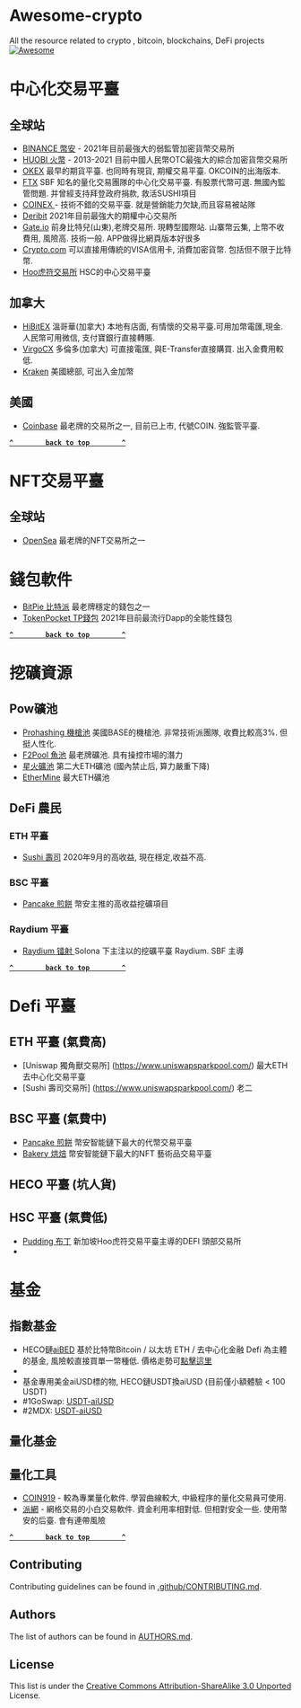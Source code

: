 # Awesome-crypto
All the resource related to crypto , bitcoin,  blockchains, DeFi projects
[![Awesome](https://cdn.rawgit.com/sindresorhus/awesome/d7305f38d29fed78fa85652e3a63e154dd8e8829/media/badge.svg)](https://github.com/9cat/awesome-crypto) 



# 中心化交易平臺

## 全球站
- [BINANCE 幣安](https://www.binance.com/zh-CN/register?ref=ZYWF115V) -  2021年目前最強大的弱監管加密貨幣交易所
- [HUOBI   火幣](https://www.huobi.pe/zh-cn/topic/invited/?invite_code=48b53) -  2013-2021 目前中國人民幣OTC最強大的綜合加密貨幣交易所
- [OKEX](https://www.okex.com/join/1889195) 最早的期貨平臺. 也同時有現貨, 期權交易平臺. OKCOIN的出海版本.
- [FTX](https://ftx.com/#a=9cat) SBF 知名的量化交易團隊的中心化交易平臺. 有股票代幣可選. 無國內監管問題. 并曾經支持拜登政府捐款, 救活SUSHI項目
- [COINEX ](https://www.coinex.com/register?refer_code=pkz6r) - 技術不錯的交易平臺. 就是營銷能力欠缺,而且容易被站隊
- [Deribit](https://www.deribit.com/reg-5649.1758) 2021年目前最強大的期權中心交易所
- [Gate.io](https://www.gate.io/signup/33847) 前身比特兒(山東),老牌交易所. 現轉型國際站. 山寨幣云集, 上幣不收費用, 風險高. 技術一般. APP做得比網頁版本好很多
- [Crypto.com](https://platinum.crypto.com/r/3tcr8uhpn6) 可以直接用傳統的VISA信用卡, 消費加密貨幣. 包括但不限于比特幣.
- [Hoo虎符交易所](https://www.hoo.co/friends/28538831?localeLang=zh-hans&) HSC的中心交易平臺

## 加拿大
- [HiBitEX](https://www.hibitex.com/zh_CN/register?inviteCode=WTTLLZT) 溫哥華(加拿大) 本地有店面, 有情懷的交易平臺.可用加幣電匯,現金. 人民幣可用微信, 支付寶銀行直接轉賬. 
- [VirgoCX](https://www.virgocx.ca/page#/register?code=o97aZr0d) 多倫多(加拿大) 可直接電匯, 與E-Transfer直接購買. 出入金費用較低. 
- [Kraken](https://www.kraken.com) 美國總部, 可出入金加幣


## 美國
- [Coinbase](https://www.coinbase.com/join/temple) 最老牌的交易所之一, 目前已上市, 代號COIN.  強監管平臺.
 


**[`^        back to top        ^`](#)**



# NFT交易平臺

## 全球站
- [OpenSea](https://opensea.io?ref=0x13f820c6453Fe76Dc34DC47EF1e9c63A63DB1d7D) 最老牌的NFT交易所之一


# 錢包軟件
- [BitPie 比特派](https://bitpie.com/loan/index.html?code=YQS0RF)  最老牌穩定的錢包之一    
- [TokenPocket TP錢包](https://www.tokenpocket.pro/) 2021年目前最流行Dapp的全能性錢包

**[`^        back to top        ^`](#)**


# 挖礦資源
## Pow礦池
- [Prohashing 機槍池](https://prohashing.com?r=DOI2NMGK)   美國BASE的機槍池. 非常技術派團隊, 收費比較高3%. 但挺人性化.
- [F2Pool 魚池](https://www.f2pool.com) 最老牌礦池. 具有操控市場的潛力
- [星火礦池](https://www.sparkpool.com/)  第二大ETH礦池 (國內禁止后, 算力嚴重下降)
- [EtherMine](https://ethermine.org/)  最大ETH礦池 

## DeFi 農民
### ETH  平臺
 - [Sushi 壽司](https://app.sushi.com/yield) 2020年9月的高收益, 現在穩定,收益不高. 

### BSC  平臺
 - [Pancake 煎餅](https://pancakeswap.finance/farms)   幣安主推的高收益挖礦項目
 
### Raydium 平臺
 - [Raydium 镭射 ](https://raydium.io/airdrop/?referral=qblzsY )   Solona 下主注以的挖礦平臺 Raydium. SBF 主導



**[`^        back to top        ^`](#)**



# Defi 平臺
## ETH  平臺 (氣費高)
- [Uniswap 獨角獸交易所] (https://www.uniswapsparkpool.com/)  最大ETH去中心化交易平臺
- [Sushi   壽司交易所] (https://www.uniswapsparkpool.com/)  老二
 
## BSC  平臺 (氣費中)
 - [Pancake 煎餅](https://pancakeswap.finance/) 幣安智能鏈下最大的代幣交易平臺
 - [Bakery  烘焙](https://www.bakeryswap.org/ ) 幣安智能鏈下最大的NFT 藝術品交易平臺
 
## HECO 平臺 (坑人貨)

## HSC 平臺 (氣費低)
 - [Pudding 布丁](https://puddingswap.finance/ ) 新加坡Hoo虎符交易平臺主導的DEFI 頭部交易所
 - 



# 基金

## 指數基金
- HECO鏈[aiBED](https://www.goswap.app/#/swap?inputCurrency=0xCFF01F9c5898505C36b32BdeFDe7a31F78EEcF3e&outputCurrency=0xf15875E53de0f9368e4a08D9f571d5C855FEa725)  基於比特幣Bitcoin / 以太坊 ETH / 去中心化金融 Defi 為主體的基金, 風險較直接買單一幣種低. 價格走勢可[點擊這里](https://aibswap.com)
- 
- 基金專用美金aiUSD標的物,  HECO鏈USDT換aiUSD (目前僅小額體驗 < 100 USDT)  
- #1GoSwap: [USDT-aiUSD](https://www.goswap.app/#/swap?inputCurrency=0xa71edc38d189767582c38a3145b5873052c3e47a&outputCurrency=0xCFF01F9c5898505C36b32BdeFDe7a31F78EEcF3e)
- #2MDX: [USDT-aiUSD](https://ht.mdex.com/#/swap?inputCurrency=0xa71edc38d189767582c38a3145b5873052c3e47a&outputCurrency=0xCFF01F9c5898505C36b32BdeFDe7a31F78EEcF3e)
   


## 量化基金



## 量化工具
- [COIN919](http://zsweb.coin919.pro/Reg.html?code=12996) - 較為專業量化軟件. 學習曲線較大, 中級程序的量化交易員可使用.
- [派網](https://www.pionex.cc/zh-CN/sign/ref/u0j4MLa9) - 網格交易的小白交易軟件. 資金利用率相對低. 但相對安全一些. 使用幣安的后臺. 會有連帶風險



**[`^        back to top        ^`](#)**


## Contributing

Contributing guidelines can be found in [.github/CONTRIBUTING.md](.github/CONTRIBUTING.md).

## Authors

The list of authors can be found in [AUTHORS.md](AUTHORS.md).

## License

This list is under the [Creative Commons Attribution-ShareAlike 3.0 Unported](LICENSE) License.
